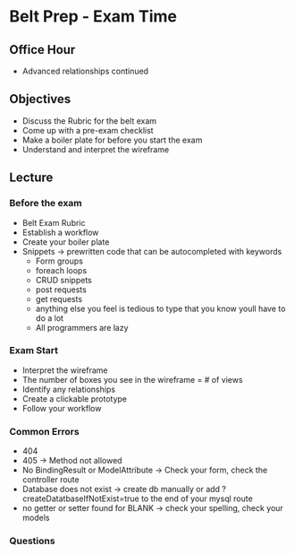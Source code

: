 # Belt Prep - Exam Time

## Office Hour

- Advanced relationships continued

## Objectives

- Discuss the Rubric for the belt exam
- Come up with a pre-exam checklist
- Make a boiler plate for before you start the exam
- Understand and interpret the wireframe

## Lecture

### Before the exam

- Belt Exam Rubric
- Establish a workflow
- Create your boiler plate
- Snippets -> prewritten code that can be autocompleted with keywords
    - Form groups
    - foreach loops
    - CRUD snippets
    - post requests
    - get requests
    - anything else you feel is tedious to type that you know youll have to do a lot
    - All programmers are lazy



### Exam Start

- Interpret the wireframe
- The number of boxes you see in the wireframe = # of views
- Identify any relationships
- Create a clickable prototype
- Follow your workflow

### Common Errors

- 404
- 405 -> Method not allowed
- No BindingResult or ModelAttribute -> Check your form, check the controller route
- Database does not exist -> create db manually or add ?createDatatbaseIfNotExist=true to the end of your mysql route
- no getter or setter found for BLANK -> check your spelling, check your models


### Questions